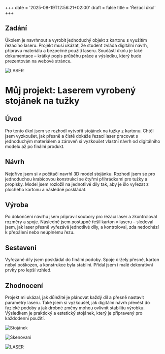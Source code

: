 +++
date = '2025-08-19T12:56:21+02:00'
draft = false
title = 'Řezací úkol'
+++

## Zadání

Úkolem je navrhnout a vyrobit jednoduchý objekt z kartonu s využitím řezacího laseru. Projekt musí ukázat, že student zvládá digitální návrh, přípravu materiálu a bezpečné použití laseru. Součástí úkolu je také dokumentace – krátký popis průběhu práce a výsledku, který bude prezentován na webové stránce.

![LASER](Web-3_0/images/image_2.jpg)


# Můj projekt: Laserem vyrobený stojánek na tužky

## Úvod
Pro tento úkol jsem se rozhodl vytvořit stojánek na tužky z kartonu. Chtěl jsem vyzkoušet, jak přesně a čistě dokáže řezací laser pracovat s jednoduchým materiálem a zároveň si vyzkoušet vlastní návrh od digitálního modelu až po finální produkt.

## Návrh
Nejdříve jsem si v počítači navrhl 3D model stojánku. Rozhodl jsem se pro jednoduchou krabicovou konstrukci se čtyřmi přihrádkami pro tužky a propisky. Model jsem rozložil na jednotlivé díly tak, aby je šlo vyřezat z plochého kartonu a následně poskládat.

## Výroba
Po dokončení návrhu jsem připravil soubory pro řezací laser a zkontroloval rozměry a spoje. Následně jsem postupně řešil karton v laseru – sledoval jsem, jak laser přesně vyřezává jednotlivé díly, a kontroloval, zda nedochází k přepálení nebo neúplnému řezu.

## Sestavení
Vyřezané díly jsem poskládal do finální podoby. Spoje držely přesně, karton nebyl poškozen, a konstrukce byla stabilní. Přidal jsem i malé dekorativní prvky pro lepší vzhled.

## Zhodnocení
Projekt mi ukázal, jak důležité je plánovat každý díl a přesně nastavit parametry laseru. Také jsem si vyzkoušel, jak digitální návrh převést do fyzické podoby a jak drobné změny mohou ovlivnit stabilitu výrobku. Výsledkem je praktický a estetický stojánek, který je připravený pro každodenní použití.

![Stojánek](/images/stojanek.jpg)

![Skenovaní](images/image_4.jpg)

![LASER](/Web-3_0/images/image_1.jpg)